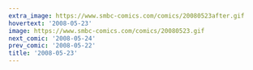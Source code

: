 ```yaml
---
extra_image: https://www.smbc-comics.com/comics/20080523after.gif
hovertext: '2008-05-23'
image: https://www.smbc-comics.com/comics/20080523.gif
next_comic: '2008-05-24'
prev_comic: '2008-05-22'
title: '2008-05-23'
---
```


